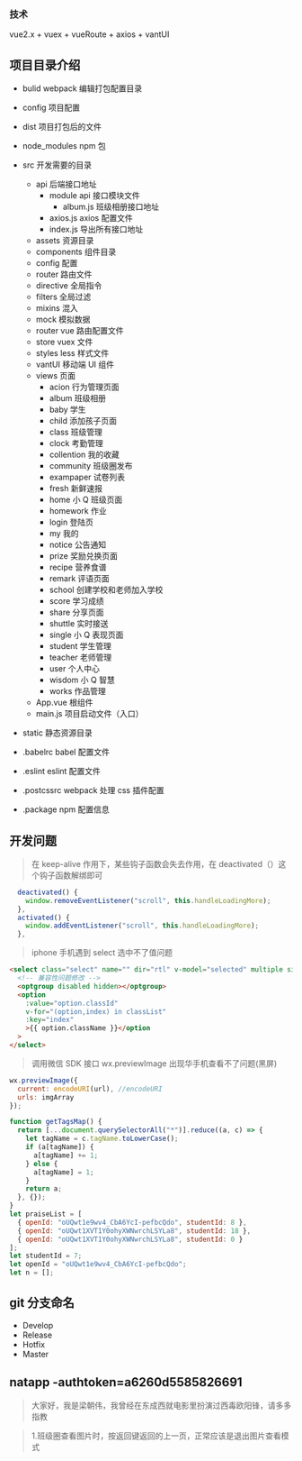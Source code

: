 ### 技术

vue2.x + vuex + vueRoute + axios + vantUI

## 项目目录介绍

- bulid webpack 编辑打包配置目录
- config 项目配置
- dist 项目打包后的文件
- node_modules npm 包
- src 开发需要的目录

  - api 后端接口地址
    - module api 接口模块文件
      - album.js 班级相册接口地址
    - axios.js axios 配置文件
    - index.js 导出所有接口地址
  - assets 资源目录
  - components 组件目录
  - config 配置
  - router 路由文件
  - directive 全局指令
  - filters 全局过滤
  - mixins 混入
  - mock 模拟数据
  - router vue 路由配置文件
  - store vuex 文件
  - styles less 样式文件
  - vantUI 移动端 UI 组件
  - views 页面
    - acion 行为管理页面
    - album 班级相册
    - baby 学生
    - child 添加孩子页面
    - class 班级管理
    - clock 考勤管理
    - collention 我的收藏
    - community 班级圈发布
    - exampaper 试卷列表
    - fresh 新鲜速报
    - home 小 Q 班级页面
    - homework 作业
    - login 登陆页
    - my 我的
    - notice 公告通知
    - prize 奖励兑换页面
    - recipe 营养食谱
    - remark 评语页面
    - school 创建学校和老师加入学校
    - score 学习成绩
    - share 分享页面
    - shuttle 实时接送
    - single 小 Q 表现页面
    - student 学生管理
    - teacher 老师管理
    - user 个人中心
    - wisdom 小 Q 智慧
    - works 作品管理
  - App.vue 根组件
  - main.js 项目启动文件（入口）

- static 静态资源目录
- .babelrc babel 配置文件
- .eslint eslint 配置文件
- .postcssrc webpack 处理 css 插件配置
- .package npm 配置信息

## 开发问题

> 在 keep-alive 作用下，某些钩子函数会失去作用，在 deactivated（）这个钩子函数解绑即可

```javascript
  deactivated() {
    window.removeEventListener("scroll", this.handleLoadingMore);
  },
  activated() {
    window.addEventListener("scroll", this.handleLoadingMore);
  },
```

> iphone 手机遇到 select 选中不了值问题

```html
<select class="select" name="" dir="rtl" v-model="selected" multiple size="1">
  <!-- 兼容性问题修改 -->
  <optgroup disabled hidden></optgroup>
  <option
    :value="option.classId"
    v-for="(option,index) in classList"
    :key="index"
    >{{ option.className }}</option
  >
</select>
```

> 调用微信 SDK 接口 wx.previewImage 出现华手机查看不了问题(黑屏)

```javascript
wx.previewImage({
  current: encodeURI(url), //encodeURI
  urls: imgArray
});

function getTagsMap() {
  return [...document.querySelectorAll("*")].reduce((a, c) => {
    let tagName = c.tagName.toLowerCase();
    if (a[tagName]) {
      a[tagName] += 1;
    } else {
      a[tagName] = 1;
    }
    return a;
  }, {});
}
let praiseList = [
  { openId: "oUQwt1e9wv4_CbA6YcI-pefbcQdo", studentId: 8 },
  { openId: "oUQwt1XVT1Y0ohyXWNwrchLSYLa8", studentId: 18 },
  { openId: "oUQwt1XVT1Y0ohyXWNwrchLSYLa8", studentId: 0 }
];
let studentId = 7;
let openId = "oUQwt1e9wv4_CbA6YcI-pefbcQdo";
let n = [];
```

## git 分支命名

- Develop
- Release
- Hotfix
- Master

## natapp -authtoken=a6260d5585826691

> 大家好，我是梁朝伟，我曾经在东成西就电影里扮演过西毒欧阳锋，请多多指教

> 1.班级圈查看图片时，按返回键返回的上一页，正常应该是退出图片查看模式
